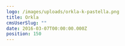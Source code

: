 ```yaml
---
logo: /images/uploads/orkla-k-pastella.png
title: Orkla
cmsUserSlug: ""
date: 2016-03-07T00:00:00.000Z
position: 150
---
```


